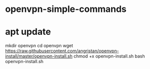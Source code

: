 # openvpn-simple-commands

# apt update
mkdir openvpn
cd openvpn
wget https://raw.githubusercontent.com/angristan/openvpn-install/master/openvpn-install.sh
chmod +x openvpn-install.sh
bash openvpn-install.sh
